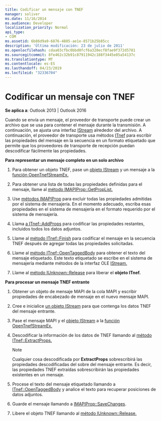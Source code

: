 ```yaml
---
title: Codificar un mensaje con TNEF
manager: soliver
ms.date: 11/16/2014
ms.audience: Developer
localization_priority: Normal
api_type:
- COM
ms.assetid: 6b86d9a9-6876-4885-ae1e-8571b25b85cc
description: 'Última modificación: 23 de julio de 2011'
ms.openlocfilehash: cdaa03cfbc0bbd0fcf6a320ecf8fae9f372d5781
ms.sourcegitcommit: 8fe462c32b91c87911942c188f3445e85a54137c
ms.translationtype: MT
ms.contentlocale: es-ES
ms.lasthandoff: 04/23/2019
ms.locfileid: "32336704"
---
```

# <a name="encoding-a-message-with-tnef"></a>Codificar un mensaje con TNEF

**Se aplica a**: Outlook 2013 | Outlook 2016 
  
Cuando se envía un mensaje, el proveedor de transporte puede crear un archivo que se usa para contener el mensaje durante la transmisión. A continuación, se ajusta una interfaz [IStream](https://msdn.microsoft.com/library/aa380034%28VS.85%29.aspx) alrededor del archivo. A continuación, el proveedor de transporte usa métodos [ITnef](itnefiunknown.md) para escribir las propiedades del mensaje en la secuencia en un formato etiquetado que permite que los proveedores de transporte de recepción puedan descodificar fácilmente las propiedades. 
  
**Para representar un mensaje completo en un solo archivo**
  
1. Para obtener un objeto TNEF, pase un [objeto IStream](https://msdn.microsoft.com/library/aa380034%28VS.85%29.aspx) y un mensaje a la [función OpenTnefStreamEx.](opentnefstreamex.md) 
    
2. Para obtener una lista de todas las propiedades definidas para el mensaje, llame al [método IMAPIProp::GetPropList.](imapiprop-getproplist.md) 
    
3. Use [métodos IMAPIProp](imapipropiunknown.md) para excluir todas las propiedades admitidas por el sistema de mensajería. En el momento adecuado, escriba esas propiedades en el sistema de mensajería en el formato requerido por el sistema de mensajería. 
    
4. Llama [a ITnef::AddProps](itnef-addprops.md) para codificar las propiedades restantes, incluidos todos los datos adjuntos. 
    
5. Llame al [método ITnef::Finish](itnef-finish.md) para codificar el mensaje en la secuencia TNEF después de agregar todas las propiedades solicitadas. 
    
6. Llame al [método ITnef::OpenTaggedBody](itnef-opentaggedbody.md) para obtener el texto del mensaje etiquetado. Este texto etiquetado se escribe en el sistema de mensajería mediante métodos de la interfaz OLE [IStream.](https://msdn.microsoft.com/library/aa380034%28VS.85%29.aspx) 
    
7. Llame al [método IUnknown::Release](https://msdn.microsoft.com/library/ms682317%28VS.85%29.aspx) para liberar el **objeto ITnef.** 
    
**Para procesar un mensaje TNEF entrante**
  
1. Obtener un objeto de mensaje MAPI de la cola MAPI y escribir propiedades de encabezado de mensaje en el nuevo mensaje MAPI.
    
2. Cree e inicialice [un objeto IStream](https://msdn.microsoft.com/library/aa380034%28VS.85%29.aspx) para que contenga los datos TNEF del mensaje entrante. 
    
3. Pase el mensaje MAPI y el [objeto IStream](https://msdn.microsoft.com/library/aa380034%28VS.85%29.aspx) a la [función OpenTnefStreamEx.](opentnefstreamex.md) 
    
4. Descodificar la información de los datos de TNEF llamando al [método ITnef::ExtractProps.](itnef-extractprops.md) 
    
   > [!NOTE]
   > Cualquier cosa descodificada por **ExtractProps** sobrescribirá las propiedades descodificadas del sobre del mensaje entrante. Es decir, las propiedades TNEF extraídas sobrescribirán las propiedades existentes en un mensaje. 
  
5. Procese el texto del mensaje etiquetado llamando a [ITnef::OpenTaggedBody](itnef-opentaggedbody.md) y analice el texto para recuperar posiciones de datos adjuntos. 
    
6. Guarde el mensaje llamando a [IMAPIProp::SaveChanges](imapiprop-savechanges.md).
    
7. Libere el objeto TNEF llamando al [método IUnknown::Release.](https://msdn.microsoft.com/library/ms682317%28VS.85%29.aspx) 
    

